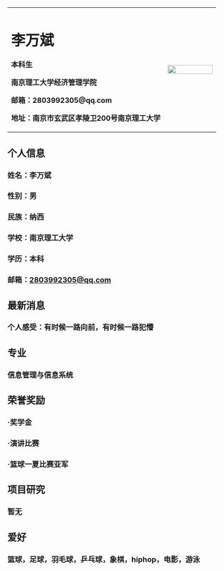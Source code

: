 <table border="0">
  <tr>
    <td width="75%">
      <h1>李万斌</h1>
      <p><b>本科生</b></p>
      <p><b>南京理工大学经济管理学院</b></p>
      <p><b>邮箱：2803992305@qq.com</b></p>
      <p><b>地址：南京市玄武区孝陵卫200号南京理工大学</b></p>
    </td>
    <td width="25%">
      <img src="/‪selfie.jpg" width="100%">      
    </td>
  </tr>
</table>

## 个人信息
### 姓名：李万斌
### 性别：男
### 民族：纳西
### 学校：南京理工大学
### 学历：本科
### 邮箱：2803992305@qq.com

## 最新消息
### 个人感受：有时候一路向前，有时候一路犯懵

## 专业
### 信息管理与信息系统

## 荣誉奖励
### ·奖学金
### ·演讲比赛
### ·篮球一夏比赛亚军

## 项目研究
### 暂无

## 爱好
### 篮球，足球，羽毛球，乒乓球，象棋，hiphop，电影，游泳
